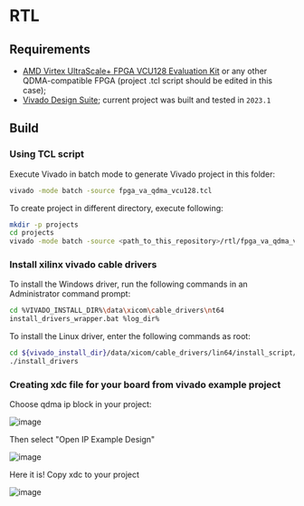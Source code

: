 # RTL

## Requirements

* [AMD Virtex UltraScale+ FPGA VCU128 Evaluation Kit](https://www.xilinx.com/products/boards-and-kits/vcu128.html) or any other QDMA-compatible FPGA (project .tcl script should be edited in this case);
* [Vivado Design Suite](https://www.xilinx.com/products/design-tools/vivado.html); current project was built and tested in `2023.1`

## Build

### Using TCL script

Execute Vivado in batch mode to generate Vivado project in this folder:

```bash
vivado -mode batch -source fpga_va_qdma_vcu128.tcl
```

To create project in different directory, execute following:

```bash
mkdir -p projects
cd projects
vivado -mode batch -source <path_to_this_repository>/rtl/fpga_va_qdma_vcu128.tcl -tclargs [ --origin_dir "<path_to_this_repository>/rtl/" ]
```

### Install xilinx vivado cable drivers

To install the Windows driver, run the following commands in an Administrator command prompt:

```bash
cd %VIVADO_INSTALL_DIR%\data\xicom\cable_drivers\nt64
install_drivers_wrapper.bat %log_dir%
```

To install the Linux driver, enter the following commands as root:

```bash
cd ${vivado_install_dir}/data/xicom/cable_drivers/lin64/install_script/install_drivers/
./install_drivers
```

### Creating xdc file for your board from vivado example project

Choose qdma ip block in your project:

![image](https://github.com/user-attachments/assets/40d3c99f-8df4-462c-b9e5-ec6fa9185fc7)

Then select "Open IP Example Design"

![image](https://github.com/user-attachments/assets/af3e5883-9062-4637-b1ec-2fb6653c1449)

Here it is! Copy xdc to your project

![image](https://github.com/user-attachments/assets/46e56707-c1fd-4568-955d-3d22f31c358a)
